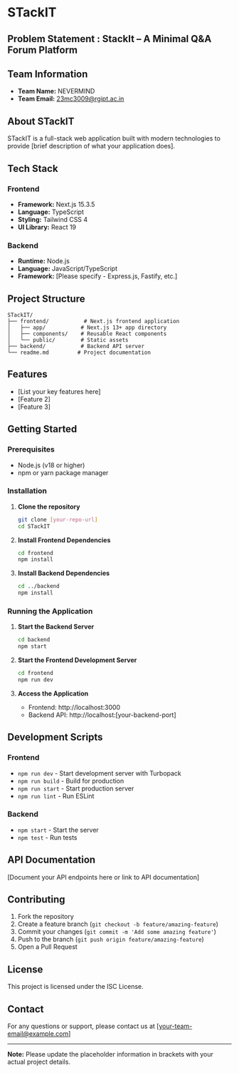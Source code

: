 # STackIT

## Problem Statement : StackIt – A Minimal Q&A Forum Platform


## Team Information
- **Team Name:** NEVERMIND
- **Team Email:** 23mc3009@rgipt.ac.in

## About STackIT
STackIT is a full-stack web application built with modern technologies to provide [brief description of what your application does].

## Tech Stack

### Frontend
- **Framework:** Next.js 15.3.5
- **Language:** TypeScript
- **Styling:** Tailwind CSS 4
- **UI Library:** React 19

### Backend
- **Runtime:** Node.js
- **Language:** JavaScript/TypeScript
- **Framework:** [Please specify - Express.js, Fastify, etc.]

## Project Structure
```
STackIT/
├── frontend/           # Next.js frontend application
│   ├── app/           # Next.js 13+ app directory
│   ├── components/    # Reusable React components
│   └── public/        # Static assets
├── backend/           # Backend API server
└── readme.md         # Project documentation
```

## Features
- [List your key features here]
- [Feature 2]
- [Feature 3]

## Getting Started

### Prerequisites
- Node.js (v18 or higher)
- npm or yarn package manager

### Installation

1. **Clone the repository**
   ```bash
   git clone [your-repo-url]
   cd STackIT
   ```

2. **Install Frontend Dependencies**
   ```bash
   cd frontend
   npm install
   ```

3. **Install Backend Dependencies**
   ```bash
   cd ../backend
   npm install
   ```

### Running the Application

1. **Start the Backend Server**
   ```bash
   cd backend
   npm start
   ```

2. **Start the Frontend Development Server**
   ```bash
   cd frontend
   npm run dev
   ```

3. **Access the Application**
   - Frontend: http://localhost:3000
   - Backend API: http://localhost:[your-backend-port]

## Development Scripts

### Frontend
- `npm run dev` - Start development server with Turbopack
- `npm run build` - Build for production
- `npm run start` - Start production server
- `npm run lint` - Run ESLint

### Backend
- `npm start` - Start the server
- `npm test` - Run tests

## API Documentation
[Document your API endpoints here or link to API documentation]

## Contributing
1. Fork the repository
2. Create a feature branch (`git checkout -b feature/amazing-feature`)
3. Commit your changes (`git commit -m 'Add some amazing feature'`)
4. Push to the branch (`git push origin feature/amazing-feature`)
5. Open a Pull Request

## License
This project is licensed under the ISC License.

## Contact
For any questions or support, please contact us at [your-team-email@example.com]

---

**Note:** Please update the placeholder information in brackets with your actual project details.